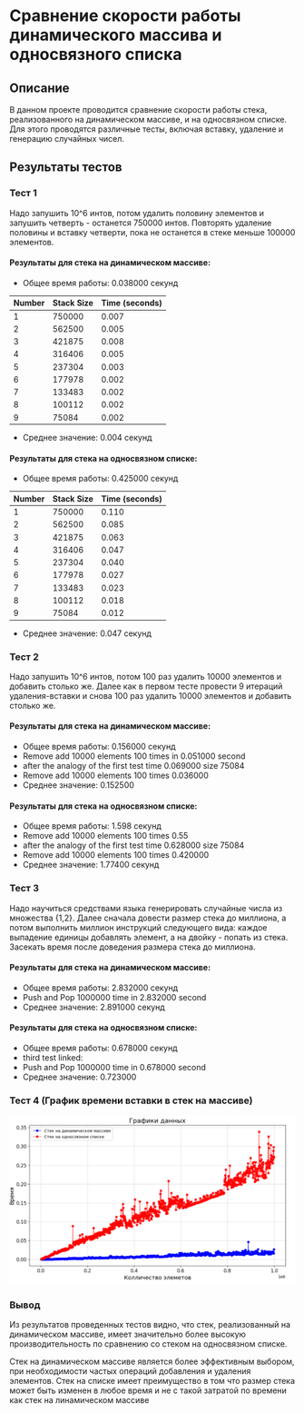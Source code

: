 # Сравнение скорости работы динамического массива и односвязного списка

## Описание

В данном проекте проводится сравнение скорости работы стека, реализованного на динамическом массиве, и на односвязном списке. Для этого проводятся различные тесты, включая вставку, удаление и генерацию случайных чисел.

## Результаты тестов

### Тест 1

Надо запушить 10^6 интов, потом удалить половину элементов и запушить четверть - останется 750000 интов. Повторять удаление половины и вставку четверти, пока не останется в стеке меньше 100000 элементов.

#### Результаты для стека на динамическом массиве:
- Общее время работы: 0.038000 секунд

| Number | Stack Size | Time (seconds) |
|--------|------------|----------------|
|   1    |   750000   |     0.007      |
|   2    |   562500   |     0.005      |
|   3    |   421875   |     0.008      |
|   4    |   316406   |     0.005      |
|   5    |   237304   |     0.003      |
|   6    |   177978   |     0.002      |    
|   7    |   133483   |     0.002      |
|   8    |   100112   |     0.002      |
|   9    |   75084    |     0.002      |

- Среднее значение: 0.004 секунд

#### Результаты для стека на односвязном списке:
- Общее время работы: 0.425000 секунд

| Number | Stack Size | Time (seconds) |
|--------|------------|----------------|
|   1    |   750000   |     0.110      |
|   2    |   562500   |     0.085      |
|   3    |   421875   |     0.063      |
|   4    |   316406   |     0.047      |
|   5    |   237304   |     0.040      |
|   6    |   177978   |     0.027      |
|   7    |   133483   |     0.023      |
|   8    |   100112   |     0.018      |
|   9    |   75084    |     0.012      |

- Среднее значение: 0.047 секунд

### Тест 2

Надо запушить 10^6 интов, потом 100 раз удалить 10000 элементов и добавить столько же. Далее как в первом тесте провести 9 итераций удаления-вставки и снова 100 раз удалить 10000 элементов и добавить столько же.

#### Результаты для стека на динамическом массиве:
- Общее время работы: 0.156000 секунд
- Remove add 10000 elements 100 times in 0.051000 second
- after the analogy of the first test time 0.069000 size 75084 
- Remove add 10000 elements 100 times 0.036000
- Среднее значение: 0.152500

#### Результаты для стека на односвязном списке:
- Общее время работы: 1.598 секунд
- Remove add 10000 elements 100 times 0.55
- after the analogy of the first test time 0.628000 size 75084
- Remove add 10000 elements 100 times 0.420000
- Среднее значение: 1.77400 секунд

### Тест 3

Надо научиться средствами языка генерировать случайные числа из множества {1,2}. Далее сначала довести размер стека до миллиона, а потом выполнить миллион инструкций следующего вида: каждое выпадение единицы добавлять элемент, а на двойку - попать из стека. Засекать время после доведения размера стека до миллиона.

#### Результаты для стека на динамическом массиве:
- Общее время работы: 2.832000 секунд
- Push and Pop 1000000 time in 2.832000 second
- Среднее значение: 2.891000 секунд

#### Результаты для стека на односвязном списке:
- Общее время работы: 0.678000 секунд
- third test linked:
- Push and Pop 1000000 time in 0.678000 second
- Среднее значение: 0.723000

### Тест 4 (График времени вставки в стек на массиве)

![График времени вставки в стек на массиве](https://github.com/avarxx/Lab2024/blob/Review/Stack/plot.png)

### Вывод 
Из результатов проведенных тестов видно, что стек, реализованный на динамическом массиве, имеет значительно более высокую производительность по  сравнению со стеком на односвязном списке.

Стек на динамическом массиве является более эффективным выбором, при необходимости частых операций добавления и удаления элементов. Стек на списке имеет преимущество в том что размер стека может быть изменен в любое время и не с такой затратой по времени как стек на линамическом массиве
